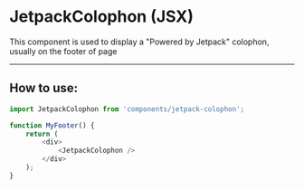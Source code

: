 # JetpackColophon (JSX)

This component is used to display a "Powered by Jetpack" colophon, usually on the footer of page

---

## How to use:

```js
import JetpackColophon from 'components/jetpack-colophon';

function MyFooter() {
	return (
		<div>
			<JetpackColophon />
		</div>
	);
}
```

